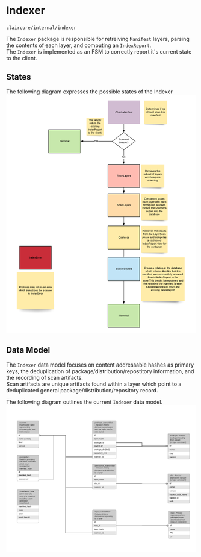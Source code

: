 # Indexer
`claircore/internal/indexer`  

The `Indexer` package is responsible for retreiving `Manifest` layers, parsing the contents of each layer, and computing an `IndexReport`.  
The `Indexer` is implemented as an FSM to correctly report it's current state to the client.  

## States
The following diagram expresses the possible states of the Indexer  
![indexer controller state diagram](./indexer_state_diagram.png "indexer controller state diagram")  

## Data Model
The `Indexer` data model focuses on content addressable hashes as primary keys, the deduplication of package/distribution/repostitory information, and the recording of scan artifacts.  
Scan artifacts are unique artifacts found within a layer which point to a deduplicated general package/distribution/repository record.  

The following diagram outlines the current `Indexer` data model.  
![indexer data model diagram](./indexer_data_model.png "indexer data model diagram")  

